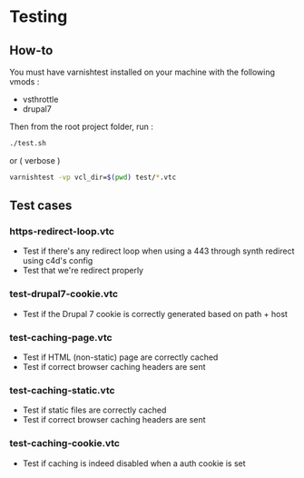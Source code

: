 # Testing

## How-to

You must have varnishtest installed on your machine with the following vmods :

 - vsthrottle
 - drupal7

Then from the root project folder, run :

```sh
./test.sh
```

or ( verbose )

```sh
varnishtest -vp vcl_dir=$(pwd) test/*.vtc
```

## Test cases

### https-redirect-loop.vtc

 - Test if there's any redirect loop when using a 443 through synth redirect using c4d's config
 - Test that we're redirect properly

### test-drupal7-cookie.vtc

 - Test if the Drupal 7 cookie is correctly generated based on path + host
 
 ### test-caching-page.vtc
 
 - Test if HTML (non-static) page are correctly cached
 - Test if correct browser caching headers are sent
 
### test-caching-static.vtc
 
 - Test if static files are correctly cached
 - Test if correct browser caching headers are sent

### test-caching-cookie.vtc
 
 - Test if caching is indeed disabled when a auth cookie is set

